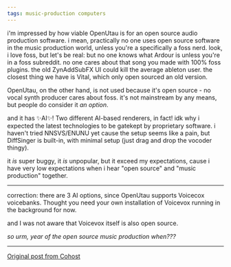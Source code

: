 ```yaml
---
tags: music-production computers
---
```


i'm impressed by how viable OpenUtau is for an open source audio production software. i mean, practically no one uses open source software in the music production world, unless you're a specifically a foss nerd. look, i love foss, but let's be real: but no one knows what Ardour is unless you're in a foss subreddit. no one cares about that song you made with 100% foss plugins. the old ZynAddSubFX UI could kill the average ableton user. the closest thing we have is Vital, which only open sourced an old version.

OpenUtau, on the other hand, is not used because it's open source - no vocal synth producer cares about foss. it's not mainstream by any means, but people do consider it _an option_.

and it has ✨AI✨! Two different AI-based renderers, in fact! idk why i expected the latest technologies to be gatekept by proprietary software. i haven't tried NNSVS/ENUNU yet cause the setup seems like a pain, but DiffSinger is built-in, with minimal setup (just drag and drop the vocoder thingy).

it _is_ super buggy, it _is_ unpopular, but it exceed my expectations, cause i have very low expectations when i hear "open source" and "music production" together.

---

correction: there are 3 AI options, since OpenUtau supports Voicecox voicebanks. Thought you need your own installation of Voicevox running in the background for now.

and I was not aware that Voicevox itself is also open source.

_so urm, year of the open source music production when???_

---

[Original post from Cohost](https://cohost.org/meow-d/post/5530937-correction-there-ar)
